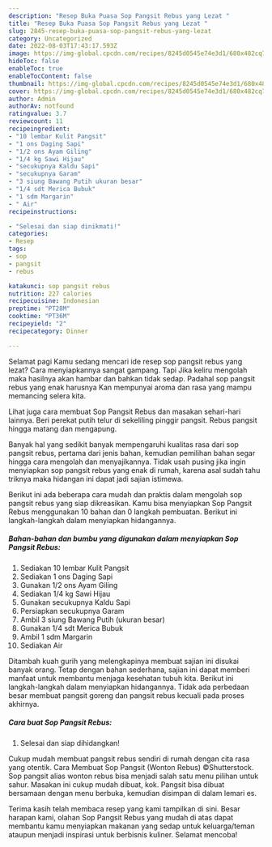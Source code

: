 ```yaml
---
description: "Resep Buka Puasa Sop Pangsit Rebus yang Lezat "
title: "Resep Buka Puasa Sop Pangsit Rebus yang Lezat "
slug: 2845-resep-buka-puasa-sop-pangsit-rebus-yang-lezat
category: Uncategorized
date: 2022-08-03T17:43:17.593Z
image: https://img-global.cpcdn.com/recipes/8245d0545e74e3d1/680x482cq70/sop-pangsit-rebus-foto-resep-utama.jpg
hideToc: false
enableToc: true
enableTocContent: false
thumbnail: https://img-global.cpcdn.com/recipes/8245d0545e74e3d1/680x482cq70/sop-pangsit-rebus-foto-resep-utama.jpg
cover: https://img-global.cpcdn.com/recipes/8245d0545e74e3d1/680x482cq70/sop-pangsit-rebus-foto-resep-utama.jpg
author: Admin
authorAv: notfound
ratingvalue: 3.7
reviewcount: 11
recipeingredient:
- "10 lembar Kulit Pangsit"
- "1 ons Daging Sapi"
- "1/2 ons Ayam Giling"
- "1/4 kg Sawi Hijau"
- "secukupnya Kaldu Sapi"
- "secukupnya Garam"
- "3 siung Bawang Putih ukuran besar"
- "1/4 sdt Merica Bubuk"
- "1 sdm Margarin"
- " Air"
recipeinstructions:

- "Selesai dan siap dinikmati!"
categories:
- Resep
tags:
- sop
- pangsit
- rebus

katakunci: sop pangsit rebus 
nutrition: 227 calories
recipecuisine: Indonesian
preptime: "PT28M"
cooktime: "PT36M"
recipeyield: "2"
recipecategory: Dinner

---
```



Selamat pagi Kamu sedang mencari ide resep sop pangsit rebus yang lezat? Cara menyiapkannya sangat gampang. Tapi Jika keliru mengolah maka hasilnya akan hambar dan bahkan tidak sedap. Padahal sop pangsit rebus yang enak harusnya Kan mempunyai aroma dan rasa yang mampu memancing selera kita.


Lihat juga cara membuat Sop Pangsit Rebus dan masakan sehari-hari lainnya. Beri perekat putih telur di sekeliling pinggir pangsit. Rebus pangsit hingga matang dan mengapung.

Banyak hal yang sedikit banyak mempengaruhi kualitas rasa dari sop pangsit rebus, pertama dari jenis bahan, kemudian pemilihan bahan segar hingga cara mengolah dan menyajikannya. Tidak usah pusing jika ingin menyiapkan sop pangsit rebus yang enak di rumah, karena asal sudah tahu triknya maka hidangan ini dapat jadi sajian istimewa.


Berikut ini ada beberapa cara mudah dan praktis dalam mengolah sop pangsit rebus yang siap dikreasikan. Kamu bisa menyiapkan Sop Pangsit Rebus menggunakan 10 bahan dan 0 langkah pembuatan. Berikut ini langkah-langkah dalam menyiapkan hidangannya.

<!--inarticleads1-->

##### Bahan-bahan dan bumbu yang digunakan dalam menyiapkan Sop Pangsit Rebus:

1. Sediakan 10 lembar Kulit Pangsit
1. Sediakan 1 ons Daging Sapi
1. Gunakan 1/2 ons Ayam Giling
1. Sediakan 1/4 kg Sawi Hijau
1. Gunakan secukupnya Kaldu Sapi
1. Persiapkan secukupnya Garam
1. Ambil 3 siung Bawang Putih (ukuran besar)
1. Gunakan 1/4 sdt Merica Bubuk
1. Ambil 1 sdm Margarin
1. Sediakan  Air


Ditambah kuah gurih yang melengkapinya membuat sajian ini disukai banyak orang. Tetap dengan bahan sederhana, sajian ini dapat memberi manfaat untuk membantu menjaga kesehatan tubuh kita. Berikut ini langkah-langkah dalam menyiapkan hidangannya. Tidak ada perbedaan besar membuat pangsit goreng dan pangsit rebus kecuali pada proses akhirnya. 

<!--inarticleads2-->

##### Cara buat Sop Pangsit Rebus:


1. Selesai dan siap dihidangkan!

Cukup mudah membuat pangsit rebus sendiri di rumah dengan cita rasa yang otentik. Cara Membuat Sop Pangsit (Wonton Rebus) ©Shutterstock. Sop pangsit alias wonton rebus bisa menjadi salah satu menu pilihan untuk sahur. Masakan ini cukup mudah dibuat, kok. Pangsit bisa dibuat bersamaan dengan menu berbuka, kemudian disimpan di dalam lemari es. 

Terima kasih telah membaca resep yang kami tampilkan di sini. Besar harapan kami, olahan Sop Pangsit Rebus yang mudah di atas dapat membantu kamu menyiapkan makanan yang sedap untuk keluarga/teman ataupun menjadi inspirasi untuk berbisnis kuliner. Selamat mencoba!
